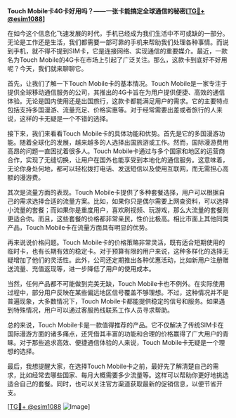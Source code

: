 **Touch Mobile卡4G卡好用吗？——一张卡能搞定全球通信的秘密[[TG💪+ @esim1088](https://t.me/s/esim1088)]**

在如今这个信息化飞速发展的时代，手机已经成为我们生活中不可或缺的一部分。无论是工作还是生活，我们都需要一部可靠的手机来帮助我们处理各种事情。而说到手机，就不得不提到SIM卡，它是连接网络、实现通信的重要媒介。最近，一款名为Touch Mobile的4G卡在市场上引起了广泛关注。那么，这款卡到底好不好用呢？今天，我们就来聊聊它。

首先，让我们了解一下Touch Mobile卡的基本情况。Touch Mobile是一家专注于提供全球移动通信服务的公司，其推出的4G卡旨在为用户提供便捷、高效的通信体验。无论是国内使用还是出国旅行，这款卡都能满足用户的需求。它的主要特点包括支持多国漫游、流量充足、价格实惠等。对于经常需要出差或者旅行的人来说，这样的卡无疑是一个不错的选择。

接下来，我们来看看Touch Mobile卡的具体功能和优势。首先是它的多国漫游功能。随着全球化的发展，越来越多的人选择出国旅游或工作。然而，国际漫游费用高昂的问题一直困扰着很多人。Touch Mobile卡通过与多个国家和地区的运营商合作，实现了无缝切换，让用户在国外也能享受到本地化的通信服务。这意味着，无论你身处何地，都可以轻松拨打电话、发送短信以及使用互联网，而无需担心高额的漫游费。

其次是流量方面的表现。Touch Mobile卡提供了多种套餐选择，用户可以根据自己的需求选择合适的流量方案。比如，如果你只是偶尔需要上网查资料，可以选择小流量的套餐；而如果你是重度用户，喜欢刷视频、玩游戏，那么大流量的套餐则更适合你。而且，这些套餐的价格都非常亲民，性价比极高。相比市面上其他同类产品，Touch Mobile卡在流量方面具有明显的优势。

再来说说价格问题。Touch Mobile卡的价格策略非常灵活，既有适合短期使用的临时卡，也有长期有效的稳定卡。对于预算有限的用户来说，这种多样化的选择无疑增加了他们的灵活性。此外，公司还定期推出各种优惠活动，比如新用户注册赠送流量、充值返现等，进一步降低了用户的使用成本。

当然，任何产品都不可能做到完美无缺，Touch Mobile卡也不例外。在实际使用过程中，部分用户反映在某些偏远地区信号覆盖不够理想。不过，这种情况并不是普遍现象，大多数情况下，Touch Mobile卡都能提供稳定的信号和服务。如果遇到特殊情况，用户可以通过客服热线联系工作人员寻求帮助。

总的来说，Touch Mobile卡是一款值得推荐的产品。它不仅解决了传统SIM卡在国际漫游方面的诸多痛点，还凭借其丰富的功能和合理的价格赢得了广大用户的青睐。对于那些追求高效、便捷通信体验的人来说，Touch Mobile卡无疑是一个理想的选择。

最后，我想提醒大家，在选择Touch Mobile卡之前，最好先了解清楚自己的需求，比如经常去哪些国家、每月大概需要多少流量等。这样可以帮助你更好地挑选适合自己的套餐。同时，也可以关注官方渠道获取最新的促销信息，以便节省开支。

[[TG💪+ @esim1088](https://t.me/s/esim1088) ![Image](https://i.postimg.cc/4NQfJmqS/Snipaste-2025-05-13-00-14-12.png)]
